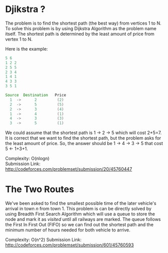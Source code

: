 # Djikstra ?
The problem is to find the shortest path (the best way) from vertices 1 to N. To solve this problem is by using Dijkstra Algorithm as the problem name itself. The shortest path is determined by the least amount of price from vertex 1 to N. <br>

Here is the example: <br>
```java
5 6
1 2 2
2 5 5
2 3 4
1 4 1
4 3 3
3 5 1

Source  Destination   Price
  1  ->      2         (2)
  2  ->      5         (5) 
  2  ->      3         (4)
  1  ->      4         (1)
  4  ->      3         (3)
  3  ->      5         (1)
```

We could assume that the shortest path is 1 -> 2 -> 5 which will cost 2+5=7. It is correct that we want to find the shortest path, but the problem asks for the least amount of price. So, the answer should be 1 -> 4 -> 3 -> 5 that cost 5 <- 1+3+1.

Complexity: O(nlogn)  
Submission Link: http://codeforces.com/problemset/submission/20/45760447

# The Two Routes
We've been asked to find the smallest possible time of the later vehicle's arrival in town *n* from town 1. This problem is can be directly solved by using Breadth First Search Algorithm which will use a queue to store the node and mark it as *visited* until all railways are marked. The queue follows the First In First Out (FIFO) so we can find out the shortest path and the minimum number of hours needed for both vehicle to arrive. <br>

Complexity: O(n^2)
Submission Link: http://codeforces.com/problemset/submission/601/45760593
